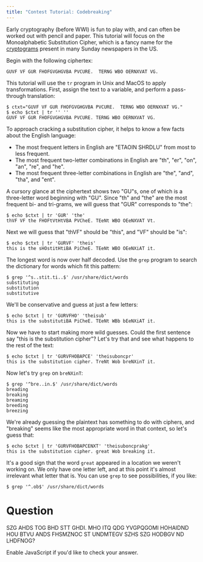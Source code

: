 ```yaml
---
title: "Contest Tutorial: Codebreaking"
---
```


Early cryptography (before WWI) is fun to play with, and can often be
worked out with pencil and paper.  This tutorial will focus on the
Monoalphabetic Substitution Cipher, which is a fancy name for the
[cryptograms](http://en.wikipedia.org/wiki/Cryptogram) present in many
Sunday newspapers in the US.

Begin with the following ciphertex:

    GUVF VF GUR FHOFGVGHGVBA PVCURE.  TERNG WBO OERNXVAT VG.

This tutorial will use the `tr` program in Unix and MacOS to apply
transformations.  First, assign the text to a variable, and perform a
pass-through translation:

    $ ctxt="GUVF VF GUR FHOFGVGHGVBA PVCURE.  TERNG WBO OERNXVAT VG."
    $ echo $ctxt | tr '' ''
    GUVF VF GUR FHOFGVGHGVBA PVCURE. TERNG WBO OERNXVAT VG.

To approach cracking a substitution cipher, it helps to know a few facts
about the English language:

* The most frequent letters in English are "ETAOIN SHRDLU" from most to
  less frequent.
* The most frequent two-letter combinations in English are "th", "er",
  "on", "an", "re", and "he".
* The most frequent three-letter combinations in English are "the", "and",
  "tha", and "ent".

A cursory glance at the ciphertext shows two "GU"s, one of which is a
three-letter word beginning with "GU".  Since "th" and "the" are the
most frequent bi- and tri-grams, we will guess that "GUR" corresponds to
"the":

    $ echo $ctxt | tr 'GUR' 'the'
    thVF VF the FHOFtVtHtVBA PVCheE. TEeNt WBO OEeNXVAT Vt.

Next we will guess that "thVF" should be "this", and "VF" should be "is":

    $ echo $ctxt | tr 'GURVF' 'theis'
    this is the sHOstitHtiBA PiCheE. TEeNt WBO OEeNXiAT it.

The longest word is now over half decoded.  Use the `grep` program to
search the dictionary for words which fit this pattern:

    $ grep '^s..stit.ti..$' /usr/share/dict/words
    substituting
    substitution
    substitutive

We'll be conservative and guess at just a few letters:

    $ echo $ctxt | tr 'GURVFHO' 'theisub'
    this is the substitutiBA PiCheE. TEeNt WBb bEeNXiAT it.

Now we have to start making more wild guesses.  Could the first sentence
say "this is the substitution cipher"?  Let's try that and see what
happens to the rest of the text:

    $ echo $ctxt | tr 'GURVFHOBAPCE' 'theisuboncpr'
    this is the substitution cipher. TreNt Wob breNXinT it.

Now let's try `grep` on `breNXinT`:

    $ grep '^bre..in.$' /usr/share/dict/words
    breading
    breaking
    breaming
    breeding
    breezing

We're already guessing the plaintext has something to do with ciphers,
and "breaking" seems like the most appropriate word in that context, so
let's guess that:

    $ echo $ctxt | tr 'GURVFHOBAPCENXT' 'theisuboncprakg'
    this is the substitution cipher. great Wob breaking it.

It's a good sign that the word `great` appeared in a location we weren't
working on.  We only have one letter left, and at this point it's almost
irrelevant what letter that is.  You can use `grep` to see
possibilities, if you like:

    $ grep '^.ob$' /usr/share/dict/words



Question
========

SZG AHDS TOG BHD STT GHDI.  MHO ITQ QDG YVGPQGOMI HOHAIDND HOU BTVU ANDS FHSMZNOC ST UNDMTEGV SZHS SZG HODBGV ND LHDFNOG?

<p id="a">Enable JavaScript if you'd like to check your answer.</p>
<script type="application/javascript" src="tutorial.js"></script>
<script type="application/javascript">ans("a", 48844);</script>
